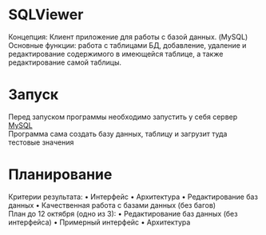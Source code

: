# SQLViewer
Концепция: Клиент приложение для работы с базой данных. (MySQL)  
Основные функции: работа с таблицами БД, добавление, удаление и редактирование содержимого в имеющейся таблице, а также редактирование самой таблицы.

# Запуск
Перед запуском программы необходимо запустить у себя сервер [MySQL](https://dev.mysql.com/downloads/mysql/)  
Программа сама создать базу данных, таблицу и загрузит туда тестовые значения

# Планирование
Критерии результата: • Интерфейс • Архитектура • Редактирование баз данных • Качественная работа с базами данных (без багов)  
План до 12 октября (одно из 3): • Редактирование баз данных (без интерфейса) • Примерный интерфейс • Архитектура
